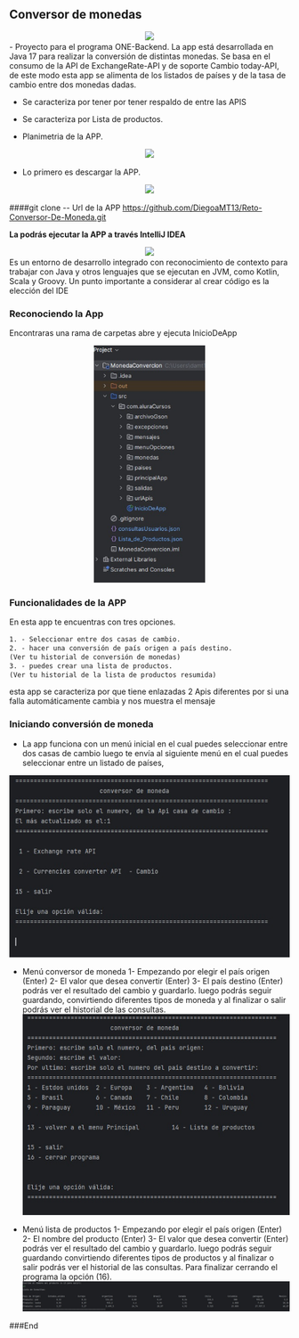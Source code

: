 ##         Conversor de monedas
<div align="center"><img src="https://raw.githubusercontent.com/patrickwebsdev/Encriptador-Oracle-Alura/master/img/one.png" width="200"/></div>
- Proyecto para el programa ONE-Backend. La app está desarrollada en Java 17 para realizar la conversión de distintas monedas. Se basa en el consumo de la API de ExchangeRate-API y de soporte Cambio today-API, de este modo esta app se alimenta de los listados de países y de la tasa de cambio entre dos monedas dadas.

- Se caracteriza por tener por tener respaldo de entre las APIS
- Se caracteriza por Lista de productos. 

- Planimetria de la APP.
<div align="center"><img src="file:///C:/Users/damt1/OneDrive/Documentos/oracool/git-y-githud/java/java-odjetos/MonedaConvercion/Img/Planimetria%20Comversor%20de%20moneda.png" width="200"/></div>


- Lo primero es descargar la APP.

<div align="center"><img src="https://cdn.prod.website-files.com/5f5a53e153805db840dae2db/64e79ca5aff2fb7295bfddf9_github-que-es.jpg" width="200"/></div>

####git clone -- Url de la APP
https://github.com/DiegoaMT13/Reto-Conversor-De-Moneda.git

**La podrás ejecutar la APP a través IntelliJ IDEA**
<div align="center"><img src="https://d3v6byorcue2se.cloudfront.net/wp-content/uploads/2018/09/logoIntelliJ-IDEA.png" width="200"/></div>
Es un entorno de desarrollo integrado con reconocimiento de contexto para trabajar con Java y otros lenguajes que se ejecutan en JVM, como Kotlin, Scala y Groovy. Un punto importante a considerar al crear código es la elección del IDE


### Reconociendo la App

Encontraras una rama de carpetas abre y ejecuta InicioDeApp

<div align="center"><img src="https://raw.githubusercontent.com/DiegoaMT13/Reto-Conversor-De-Moneda/refs/heads/main/MonedaConvercion/Img/Carpetas.jpg" width="200"/></div>


### Funcionalidades de la APP
En esta app te encuentras con tres opciones.

    1. - Seleccionar entre dos casas de cambio.
    2. - hacer una conversión de país origen a país destino.
	(Ver tu historial de conversión de monedas)
    3. - puedes crear una lista de productos. 
	(Ver tu historial de la lista de productos resumida)







esta app se caracteriza por que tiene enlazadas 2 Apis diferentes por si una falla automáticamente cambia y nos muestra el mensaje



### Iniciando conversión de moneda

- La app funciona con un menú inicial en el cual puedes seleccionar entre dos casas de cambio luego te envía al siguiente menú en el cual puedes seleccionar entre un listado de países,

![image](https://raw.githubusercontent.com/DiegoaMT13/Reto-Conversor-De-Moneda/refs/heads/main/MonedaConvercion/Img/MenuPrincipal.jpg)

- Menú conversor de moneda
1- Empezando por elegir el país origen (Enter)
2- El valor que desea convertir (Enter)
3- El país destino (Enter)
podrás ver el resultado del cambio y guardarlo.
luego podrás seguir guardando, convirtiendo diferentes tipos de moneda y al finalizar o salir podrás ver el historial de las consultas.
![image](https://raw.githubusercontent.com/DiegoaMT13/Reto-Conversor-De-Moneda/refs/heads/main/MonedaConvercion/Img/ConversorDeMoneda.jpg)


- Menú lista de productos
1- Empezando por elegir el país origen (Enter)
2- El nombre del producto (Enter)
3- El valor que desea convertir (Enter)
podrás ver el resultado del cambio y guardarlo.
luego podrás seguir guardando convirtiendo diferentes tipos de productos y al finalizar o salir podrás ver el historial de las consultas.
Para finalizar cerrando el programa la opción (16).
![image](https://raw.githubusercontent.com/DiegoaMT13/Reto-Conversor-De-Moneda/refs/heads/main/MonedaConvercion/Img/ConvertirProductoResumen.jpg)




###End
